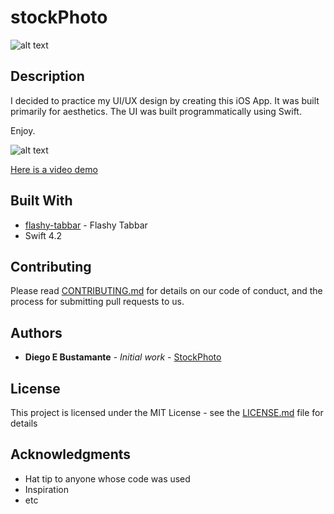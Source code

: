# stockPhoto
![alt text](https://s3.amazonaws.com/diegophotos/github/StockPhoto_1.png)

## Description

I decided to practice my UI/UX design by creating this iOS App. It was built primarily for aesthetics. The UI was built programmatically using Swift.

Enjoy.

![alt text](https://s3.amazonaws.com/diegophotos/github/StockPhoto_2.png)

[Here is a video demo](https://youtu.be/c8xwqznqacI)



## Built With

* [flashy-tabbar](https://github.com/Cuberto/flashy-tabbar) - Flashy Tabbar
* Swift 4.2

## Contributing

Please read [CONTRIBUTING.md](https://gist.github.com/PurpleBooth/b24679402957c63ec426) for details on our code of conduct, and the process for submitting pull requests to us.


## Authors

* **Diego E Bustamante** - *Initial work* - [StockPhoto](https://github.com/stockPhoto)


## License

This project is licensed under the MIT License - see the [LICENSE.md](LICENSE.md) file for details

## Acknowledgments

* Hat tip to anyone whose code was used
* Inspiration
* etc

